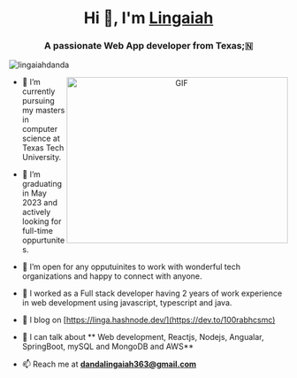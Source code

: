 <h1 align="center">Hi 👋, I'm <a href="https://lingaiahdanda.github.io/portifolio/#/" target="blank">
    Lingaiah</a></h1>
<h3 align="center">A passionate Web App developer from Texas;&#127475</h3>
    
<p align="left"> <img src="https://komarev.com/ghpvc/?username=lingaiahdanda&label=Profile%20views&color=0e75b6&style=flat" alt="lingaiahdanda" /> </p>
        
<a target="_blank" align="center">
    <img align="right" top="500" height="300" width="400" alt="GIF" src="https://media.giphy.com/media/SWoSkN6DxTszqIKEqv/giphy.gif">
</a>
    
- 🔭 I’m currently pursuing my masters in computer science at Texas Tech University.
    
- 🌱 I’m graduating in May 2023 and actively looking for full-time oppurtunites.
    
- 🤝 I’m open for any opputuinites to work with wonderful tech organizations and happy to connect with anyone.
    
- 🌱 I  worked as a Full stack developer having 2 years of work experience in web development using javascript, typescript and java.
    
- 📝 I blog  on [https://linga.hashnode.dev/](https://dev.to/100rabhcsmc)
    
- 💬 I can talk about ** Web development, Reactjs, Nodejs, Angualar, SpringBoot, mySQL and MongoDB and AWS**
    
- 📫 Reach me at  **dandalingaiah363@gmail.com**
